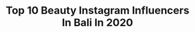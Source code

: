 ---
title: Top 10 Beauty Instagram Influencers In Bali In 2020
description: Identify the most popular Instagram accounts on inBeat.
platform: Instagram
profiles:
  - username: "oskarmunar"
    fullname: >-
      Oscar Munar
    location: "Indonesia"
    followers: 25998
    engagement: 279
    commentsToLikes: 0.026895
    avatar: "https://scontent-lhr8-1.cdninstagram.com/v/t51.2885-19/s320x320/84978714_660174148129480_7527955755710808064_n.jpg?_nc_ht=scontent-lhr8-1.cdninstagram.com&_nc_ohc=Wpybzs4F0UIAX-3Wpo0&oh=92ce5285e994ceb2ea6d3efa4f14b9f9&oe=5EBA0576"
    verified: false
    hashtags: "#model, #fashion, #brand, #magazine"
  - username: "kate_shpak"
    fullname: >-
      Катерина
    location: "Indonesia"
    followers: 2432
    engagement: 3062
    commentsToLikes: 0.018365
    avatar: "https://scontent-ams4-1.cdninstagram.com/v/t51.2885-19/s320x320/35999166_215962135716412_3792280153262915584_n.jpg?_nc_ht=scontent-ams4-1.cdninstagram.com&_nc_ohc=WEGAUGWKPRwAX-dedJt&oh=0fd45a154d16b9819e54805f391aa44e&oe=5EAAF6CF"
    verified: false
    hashtags: "#nightcity, #igsg, #riceterrace, #vsco"
  - username: "tolebaguswiyata"
    fullname: >-
      EXPLORE BALI ISLANDS 🌴
    location: "Indonesia"
    followers: 2459
    engagement: 1711
    commentsToLikes: 0.176302
    avatar: "https://scontent-lhr8-1.cdninstagram.com/v/t51.2885-19/s320x320/83528893_3281106168584955_4445177059848749056_n.jpg?_nc_ht=scontent-lhr8-1.cdninstagram.com&_nc_ohc=Np7FtZcN74kAX9rx-Hk&oh=6a76185040c751c44b97a118c78fef8a&oe=5EBAF374"
    verified: false
    hashtags: "#stayinsideffa"
  - username: "_twiggy_13"
    fullname: >-
      T⠀A⠀T⠀I
    location: "Indonesia"
    followers: 136129
    engagement: 270
    commentsToLikes: 0.044676
    avatar: "https://scontent-lhr8-1.cdninstagram.com/v/t51.2885-19/s320x320/83644821_776865359463338_6034205819954790400_n.jpg?_nc_ht=scontent-lhr8-1.cdninstagram.com&_nc_ohc=c9pdtQrjAxkAX92SI3b&oh=a3acabef24c63ff4eaf5811c744b4eac&oe=5EBB7144"
    verified: false
    hashtags: "#ubud, #sunlightbrilliant, #exploremore, #canggu"
  - username: "lucycates"
    fullname: >-
      Lucy Cates
    location: "Indonesia"
    followers: 51399
    engagement: 162
    commentsToLikes: 0.023528
    avatar: "https://scontent-lhr8-1.cdninstagram.com/v/t51.2885-19/11333364_574427709366552_2062962455_a.jpg?_nc_ht=scontent-lhr8-1.cdninstagram.com&_nc_ohc=3sICL7yofs4AX_EvRtx&oh=ea0dfd2d7723ecda4fbec027eb1443a8&oe=5EBBB47F"
    verified: false
    hashtags: "#fashionstyle, #meetthesupremeteam, #ootd, #alivetoday"
  - username: "cobracow"
    fullname: >-
      Photographer
    location: "Indonesia"
    followers: 24691
    engagement: 280
    commentsToLikes: 0.021024
    avatar: "https://scontent-atl3-1.cdninstagram.com/v/t51.2885-19/s320x320/17333839_1376492629074184_6874473049945538560_a.jpg?_nc_ht=scontent-atl3-1.cdninstagram.com&_nc_ohc=jRCCdcPzU7UAX_8xE4j&oh=fdd4e2614fd00f28f0c54d32cba6595b&oe=5EB9A84F"
    verified: false
    hashtags: "#modelphotography, #bali, #beauty, #throwback"
  - username: "fashionstatementsbyq"
    fullname: >-
      Querine Noëlle van Wijk
    location: "Indonesia"
    followers: 21179
    engagement: 154
    commentsToLikes: 0.036226
    avatar: "https://scontent-ams4-1.cdninstagram.com/v/t51.2885-19/s320x320/33617000_1520385714756405_7809549758850138112_n.jpg?_nc_ht=scontent-ams4-1.cdninstagram.com&_nc_ohc=IW8UtJaJsr0AX8RaXm6&oh=2d89ffbb3a84368c33b7652b1e014ff5&oe=5EB83A76"
    verified: false
    hashtags: "#ubudresort, #beautyroutine, #jannata, #roze"
  - username: "amospabali"
    fullname: >-
      Amo Spa Bali
    location: "Indonesia"
    followers: 25902
    engagement: 274
    commentsToLikes: 0.019749
    avatar: "https://scontent-amt2-1.cdninstagram.com/v/t51.2885-19/10513997_602779819840455_2045524456_a.jpg?_nc_ht=scontent-amt2-1.cdninstagram.com&_nc_ohc=_x0l79ipNXUAX8Kmlzb&oh=c73f5602e26bc92025688d73004a13c4&oe=5EB3E31E"
    verified: false
    hashtags: "#hairspa, #nailsbali, #balievent, #balidelicious"
  - username: "igawinda"
    fullname: >-
      WINDA
    location: "Indonesia"
    followers: 113463
    engagement: 120
    commentsToLikes: 0.005569
    avatar: "https://scontent-lht6-1.cdninstagram.com/v/t51.2885-19/s320x320/79609260_459251128027892_6878093106080645120_n.jpg?_nc_ht=scontent-lht6-1.cdninstagram.com&_nc_ohc=daphO6fIfwsAX8MzCbZ&oh=6403f38d99a054883c4ff91adde6ac10&oe=5EB2A2C5"
    verified: false
    hashtags: "#selfquarantine, #workfromhome, #plataranmenjangan, #plataranencounter"
  - username: "wirda_mansur"
    fullname: >-
      𝐖 𝐢 𝐫 𝐝 𝐚 𝐌 𝐚 𝐧 𝐬 𝐮 𝐫
    location: "Indonesia"
    followers: 2535499
    engagement: 829
    commentsToLikes: 0.007830
    avatar: "https://scontent-ams4-1.cdninstagram.com/v/t51.2885-19/s320x320/84030970_548235096044161_3696586559626149888_n.jpg?_nc_ht=scontent-ams4-1.cdninstagram.com&_nc_ohc=C9ONVOgc3TwAX-IglEI&oh=ac3075b330b57ee7f300438f2ec3c8c0&oe=5EBACB45"
    verified: true
    hashtags: "#visitindonesia, #bali, #dreamday2019, #beauty"
---